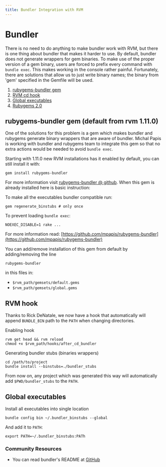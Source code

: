 ```yaml
---
title: Bundler Integration with RVM
---
```


Bundler
=======

There is no need to do anything to make bundler work with RVM, but there is one thing about bundler that makes it harder to use. By default, bundler does not generate wrappers for gem binaries. To make use of the proper version of a gem binary, users are forced to prefix every command with `bundle exec`. This makes working in the console rather painful. Fortunately, there are solutions that allow us to just write binary names; the binary from 'gem' specified in the Gemfile will be used.

1. [rubygems-bundler gem](#rubygems-bundler)
2. [RVM cd hook](#cd-hook)
3. [Global executables](#global-executables)
4. [Rubygems 2.0](https://coderwall.com/p/html5w)

<h2 id="rubygems-bundler">rubygems-bundler gem (default from rvm 1.11.0)</h2>

One of the solutions for this problem is a gem which makes bundler and rubygems generate binary wrappers that are aware of bundler. Michal Papis is working with bundler and rubygems team to integrate this gem so that no extra actions would be needed to avoid `bundle exec`.

Starting with 1.11.0 new RVM installations has it enabled by default, you can still install it with:

    gem install rubygems-bundler

For more information visit [rubygems-bundler @ github](https://github.com/mpapis/rubygems-bundler).
When this gem is already installed here is basic instruction:

To make all the executables bundler compatible run:

    gem regenerate_binstubs # only once

To prevent loading `bundle exec`:

    NOEXEC_DISABLE=1 rake ...

For more information read: [https://github.com/mpapis/rubygems-bundler](https://github.com/mpapis/rubygems-bundler)

You can add/remove installation of this gem from default by adding/removing the line

    rubygems-bundler

in this files in:

* `$rvm_path/gemsets/default.gems`
* `$rvm_path/gemsets/global.gems`

<h2 id="cd-hook">RVM hook</h2>

Thanks to Rick DeNatale, we now have a hook that automatically will append `BUNDLE_BIN` path to the `PATH` when changing directories.

Enabling hook

    rvm get head && rvm reload
    chmod +x $rvm_path/hooks/after_cd_bundler

Generating bundler stubs (binaries wrappers)

    cd /path/to/project
    bundle install --binstubs=./bundler_stubs

From now on, any project which was generated this way will automatically add `$PWD/bundler_stubs` to the `PATH`.

<h2 id="global-executables">Global executables</h2>

Install all executables into single location

    bundle config bin ~/.bundler_binstubs --global

And add it to `PATH`:

    export PATH=~/.bundler_binstubs:PATh

### Community Resources

* You can read bundler's README at [GitHub](http://github.com/carlhuda/bundler)
